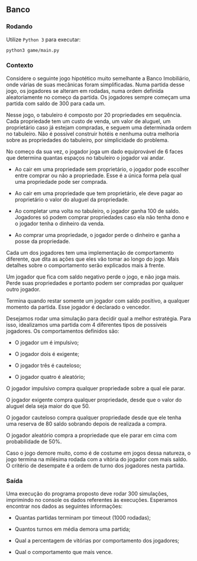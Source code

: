 ## Banco 

### Rodando
Utilize `Python 3` para executar:
``` bash
python3 game/main.py 
```

### Contexto
Considere o seguinte jogo hipotético muito semelhante a Banco Imobiliário, onde várias de suas mecânicas
foram simplificadas. Numa partida desse jogo, os jogadores se alteram em rodadas, numa ordem definida
aleatoriamente no começo da partida. Os jogadores sempre começam uma partida com saldo de 300 para
cada um.

Nesse jogo, o tabuleiro é composto por 20 propriedades em sequência. Cada propriedade tem um custo de
venda, um valor de aluguel, um proprietário caso já estejam compradas, e seguem uma determinada ordem no
tabuleiro. Não é possível construir hotéis e nenhuma outra melhoria sobre as propriedades do tabuleiro, por
simplicidade do problema.

No começo da sua vez, o jogador joga um dado equiprovável de 6 faces que determina quantas espaços no
tabuleiro o jogador vai andar.

- Ao cair em uma propriedade sem proprietário, o jogador pode escolher entre comprar ou não a
propriedade. Esse é a única forma pela qual uma propriedade pode ser comprada.

- Ao cair em uma propriedade que tem proprietário, ele deve pagar ao proprietário o valor do aluguel da
propriedade.

- Ao completar uma volta no tabuleiro, o jogador ganha 100 de saldo.
Jogadores só podem comprar propriedades caso ela não tenha dono e o jogador tenha o dinheiro da venda.

- Ao comprar uma propriedade, o jogador perde o dinheiro e ganha a posse da propriedade.

Cada um dos jogadores tem uma implementação de comportamento diferente, que dita as ações que eles
vão tomar ao longo do jogo. Mais detalhes sobre o comportamento serão explicados mais à frente.

Um jogador que fica com saldo negativo perde o jogo, e não joga mais. Perde suas propriedades e portanto
podem ser compradas por qualquer outro jogador.

Termina quando restar somente um jogador com saldo positivo, a qualquer momento da partida. Esse jogador
é declarado o vencedor.

Desejamos rodar uma simulação para decidir qual a melhor estratégia. Para isso, idealizamos uma partida
com 4 diferentes tipos de possíveis jogadores. Os comportamentos definidos são:

- O jogador um é impulsivo;

- O jogador dois é exigente;

- O jogador três é cauteloso;

- O jogador quatro é aleatório;

O jogador impulsivo compra qualquer propriedade sobre a qual ele parar.

O jogador exigente compra qualquer propriedade, desde que o valor do aluguel dela seja maior do que 50.

O jogador cauteloso compra qualquer propriedade desde que ele tenha uma reserva de 80 saldo sobrando
depois de realizada a compra.

O jogador aleatório compra a propriedade que ele parar em cima com probabilidade de 50%.

Caso o jogo demore muito, como é de costume em jogos dessa natureza, o jogo termina na milésima rodada
com a vitória do jogador com mais saldo. O critério de desempate é a ordem de turno dos jogadores nesta
partida.

### Saída
Uma execução do programa proposto deve rodar 300 simulações, imprimindo no console os dados referentes
às execuções. Esperamos encontrar nos dados as seguintes informações:
- Quantas partidas terminam por timeout (1000 rodadas);

- Quantos turnos em média demora uma partida;

- Qual a percentagem de vitórias por comportamento dos jogadores;

- Qual o comportamento que mais vence.